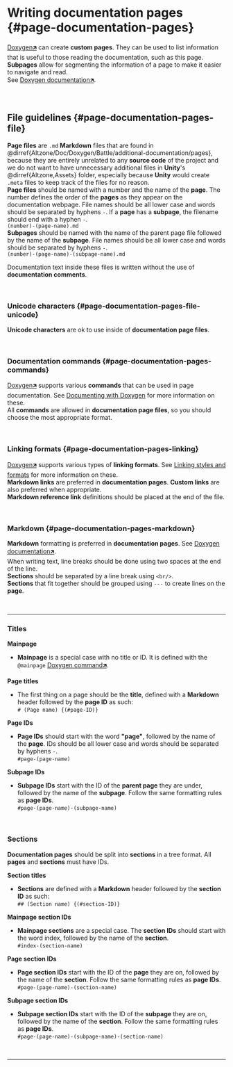 # Writing documentation pages {#page-documentation-pages}
[Doxygen🡵] can create **custom pages**. They can be used to list information that is useful to those reading the documentation, such as this page.  
**Subpages** allow for segmenting the information of a page to make it easier to navigate and read.  
See [Doxygen documentation🡵](https://www.doxygen.nl/manual/additional.html#custom_pages).

<br/>

## File guidelines {#page-documentation-pages-file}
**Page files** are `.md` **Markdown** files that are found in @dirref{Altzone/Doc/Doxygen/Battle/additional-documentation/pages}, because they are entirely unrelated to any **source code** of the project and we do not want to have unnecessary additional files in **Unity**'s @dirref{Altzone,Assets} folder, especially because **Unity** would create `.meta` files to keep track of the files for no reason.  
**Page files** should be named with a number and the name of the **page**. The number defines the order of the **pages** as they appear on the documentation webpage. File names should be all lower case and words should be separated by hyphens `-`. If a **page** has a **subpage**, the filename should end with a hyphen `-`.  
`(number)-(page-name).md`  
**Subpages** should be named with the name of the parent page file followed by the name of the **subpage**. File names should be all lower case and words should be separated by hyphens `-`.  
`(number)-(page-name)-(subpage-name).md`  

Documentation text inside these files is written without the use of **documentation comments**.

<br/>

### Unicode characters {#page-documentation-pages-file-unicode}
**Unicode characters** are ok to use inside of **documentation page files**.

<br/>

### Documentation commands {#page-documentation-pages-commands}
[Doxygen🡵] supports various **commands** that can be used in page documentation. See [Documenting with Doxygen](#page-documentation-doxygen-commands) for more information on these.  
All **commands** are allowed in **documentation page files**, so you should choose the most appropriate format.

<br/>

### Linking formats {#page-documentation-pages-linking}
[Doxygen🡵] supports various types of **linking formats**. See [Linking styles and formats](#page-documentation-doxygen-styles-formats) for more information on these.  
**Markdown links** are preferred in **documentation pages**. **Custom links** are also preferred when appropriate.  
**Markdown reference link** definitions should be placed at the end of the file.

<br/>

### Markdown {#page-documentation-pages-markdown}
**Markdown** formatting is preferred in **documentation pages**. See [Doxygen documentation🡵](https://www.doxygen.nl/manual/markdown.html).  
When writing text, line breaks should be done using two spaces at the end of the line.  
**Sections** should be separated by a line break using `<br/>`.  
**Sections** that fit together should be grouped using `---` to create lines on the **page**.

<br/>

---

### Titles

**Mainpage**
- **Mainpage** is a special case with no title or ID. It is defined with the `@mainpage` [Doxygen command🡵](https://www.doxygen.nl/manual/commands.html#cmdmainpage).

**Page titles**
- The first thing on a page should be the **title**, defined with a **Markdown** header followed by the **page ID** as such:  
  `# (Page name) {(#page-ID)}`

**Page IDs**
- **Page IDs** should start with the word **"page"**, followed by the name of the **page**. IDs should be all lower case and words should be separated by hyphens `-`.  
  `#page-(page-name)`

**Subpage IDs**
- **Subpage IDs** start with the ID of the **parent page** they are under, followed by the name of the **subpage**. Follow the same formatting rules as **page IDs**.  
  `#page-(page-name)-(subpage-name)`

<br/>

### Sections
**Documentation pages** should be split into **sections** in a tree format. All **pages** and **sections** must have IDs.  

**Section titles**
- **Sections** are defined with a **Markdown** header followed by the **section ID** as such:  
  `## (Section name) {(#section-ID)}`

**Mainpage section IDs**
- **Mainpage sections** are a special case. The **section IDs** should start with the word index, followed by the name of the **section**.  
  `#index-(section-name)`

**Page section IDs**
- **Page section IDs** start with the ID of the **page** they are on, followed by the name of the **section**. Follow the same formatting rules as **page IDs**.  
  `#page-(page-name)-(section-name)`

**Subpage section IDs**
- **Subpage section IDs** start with the ID of the **subpage** they are on, followed by the name of the **section**. Follow the same formatting rules as **page IDs**.  
  `#page-(page-name)-(subpage-name)-(section-name)`

<br/>

---

[Doxygen🡵]: https://www.doxygen.nl/index.html